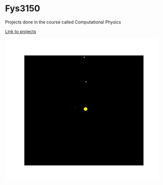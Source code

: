 # Fys3150
Projects done in the course called Computational Physics

[Link to projects](https://github.com/endrias34/FYS4150/)

<p align="center">
  <img src="Solar_sys.gif">
</p>
